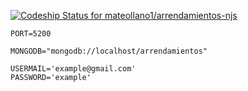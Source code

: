 [![Codeship Status for mateollano1/arrendamientos-njs](https://app.codeship.com/projects/8b4858a0-8838-0138-f860-42a99bb27b73/status?branch=master)](https://app.codeship.com/projects/398874)

```
PORT=5200

MONGODB="mongodb://localhost/arrendamientos"

USERMAIL='example@gmail.com'
PASSWORD='example'
```

